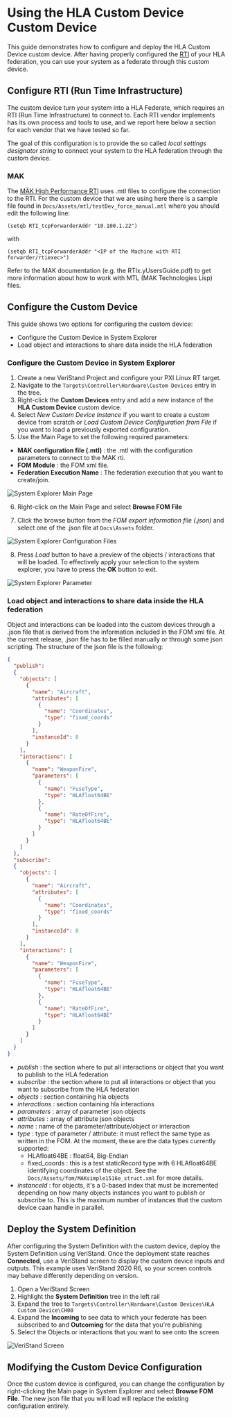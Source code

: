 # Using the HLA Custom Device Custom Device

This guide demonstrates how to configure and deploy the HLA Custom Device custom device. After having properly configured the [RTI](https://en.wikipedia.org/wiki/Run-time_infrastructure_(simulation)) of your HLA federation, you can use your system as a federate through this custom device.

## Configure RTI (Run Time Infrastructure)

The custom device turn your system into a HLA Federate, which requires an RTI (Run Time Infrastructure) to connect to. Each RTI vendor implements has its own process and tools to use, and we report here below a section for each vendor that we have tested so far.

The goal of this configuration is to provide the so called *local settings designator string* to connect your system to the HLA federation through the custom device. 
 
### MAK 

The [MÄK High Performance RTI](https://www.mak.com/mak-one/infrastructure/mak-rti#the-mak-rti-unlicensed-mode-allows-limited-free-use) uses .mtl files to configure the connection to the RTI. For the custom device that we are using here there is a sample file found in `Docs/Assets/mtl/testDev_force_manual.mtl` where you should edit the following line:

```
(setqb RTI_tcpForwarderAddr "10.100.1.22")
```

with 

```
(setqb RTI_tcpForwarderAddr "<IP of the Machine with RTI forwarder/rtiexec>")
```

Refer to the MAK documentation (e.g. the RTIx.yUsersGuide.pdf) to get more information about how to work with MTL (MAK Technologies Lisp) files.

## Configure the Custom Device

This guide shows two options for configuring the custom device:
- Configure the Custom Device in System Explorer
- Load object and interactions to share data inside the HLA federation

### Configure the Custom Device in System Explorer

1. Create a new VeriStand Project and configure your PXI Linux RT target.
2. Navigate to the `Targets\Controller\Hardware\Custom Devices` entry in the tree.
3. Right-click the **Custom Devices** entry and add a new instance of the **HLA Custom Device** custom device.
4. Select *New Custom Device Instance* if you want to create a custom device from scratch or *Load Custom Device Configuration from File* if you want to load a previously exported configuration.
5. Use the Main Page to set the following required parameters:
  - **MAK configuration file (.mtl)** : the .mtl with the configuration parameters to connect to the MAK rti.
  - **FOM Module** : the FOM xml file.
  - **Federation  Execution Name** : The federation execution that you want to create/join.
  
  ![System Explorer Main Page](Screenshots/systemExplorer_mainPage.PNG)

6. Right-click on the Main Page and select **Browse FOM File**

7. Click the browse button from the *FOM export information file (.json)* and select one of the .json file at `Docs\Assets` folder.

![System Explorer Configuration Files](Screenshots/systemExplorer_browseFOM.PNG)

8. Press *Load* button to have a preview of the objects / interactions that will be loaded. To effectively apply your selection to the system explorer, you have to press the **OK** button to exit.

![System Explorer Parameter](Screenshots/systemExplorer_tree.PNG)

### Load object and interactions to share data inside the HLA federation

Object and interactions can be loaded into the custom devices through a .json file that is derived from the information included in the FOM xml file. At the current release, .json file has to be filled manually or through some json scripting.
The structure of the json file is the following:

```json
{
  "publish":
  {
    "objects": [
      {
        "name": "Aircraft",
        "attributes": [
          {
            "name": "Coordinates",
            "type": "fixed_coords"
          }
        ],
        "instanceId": 0
      }
    ],
    "interactions": [
      {
        "name": "WeaponFire",
        "parameters": [
          {
            "name": "FuseType",
            "type": "HLAfloat64BE"
          },
          {
            "name": "RateOfFire",
            "type": "HLAfloat64BE"
          }
        ]
      }
    ]
  },
  "subscribe":
  {
    "objects": [
      {
        "name": "Aircraft",
        "attributes": [
          {
            "name": "Coordinates",
            "type": "fixed_coords"
          }
        ],
        "instanceId": 0
      }
    ],
    "interactions": [
      {
        "name": "WeaponFire",
        "parameters": [
          {
            "name": "FuseType",
            "type": "HLAfloat64BE"
          },
          {
            "name": "RateOfFire",
            "type": "HLAfloat64BE"
          }
        ]
      }
    ]
  }
}
```
- *publish* : the section where to put all interactions or object that you want to publish to the HLA federation
- *subscribe* : the section where to put all interactions or object that you want to subscribe from the HLA federation
- *objects* : section containing hla objects
- *interactions* : section containing hla interactions 
- *parameters* : array of parameter json objects
- *attributes* : array of attribute json objects
- *name* : name of the parameter/attribute/object or interaction
- *type* : type of parameter / attribute: it must reflect the same type as written in the FOM. At the moment, these are the data types currently supported:
  - HLAfloat64BE : float64, Big-Endian
  - fixed_coords : this is a test staticRecord type with 6 HLAfloat64BE identifying coordinates of the object. See the `Docs/Assets/fom/MAKsimple1516e_struct.xml` for more details. 
- *instanceId* : for objects, it's a 0-based index that must be incremented depending on how many objects instances you want to publish or subscribe to. This is the maximum number of instances that the custom device caan handle in parallel.

## Deploy the System Definition

After configuring the System Definition with the custom device, deploy the System Definition using VeriStand. Once the deployment state reaches **Connected**, use a VeriStand screen to display the custom device inputs and outputs. This example uses VeriStand 2020 R6, so your screen controls may behave differently depending on version.

1. Open a VeriStand Screen
2. Highlight the **System Definition** tree in the left rail
3. Expand the tree to `Targets\Controller\Hardware\Custom Devices\HLA Custom Device\CH00`
4. Expand the **Incoming** to see data to which your federate has been subscribed to and **Outcoming** for the data that you're publishing
5. Select the Objects or interactions that you want to see onto the screen

![VeriStand Screen](Screenshots/vsScreen.PNG)


## Modifying the Custom Device Configuration

Once the custom device is configured, you can change the configuration by right-clicking the Main page in System Explorer and select **Browse FOM File**. The new json file that you will load will replace the existing configuration entirely.
